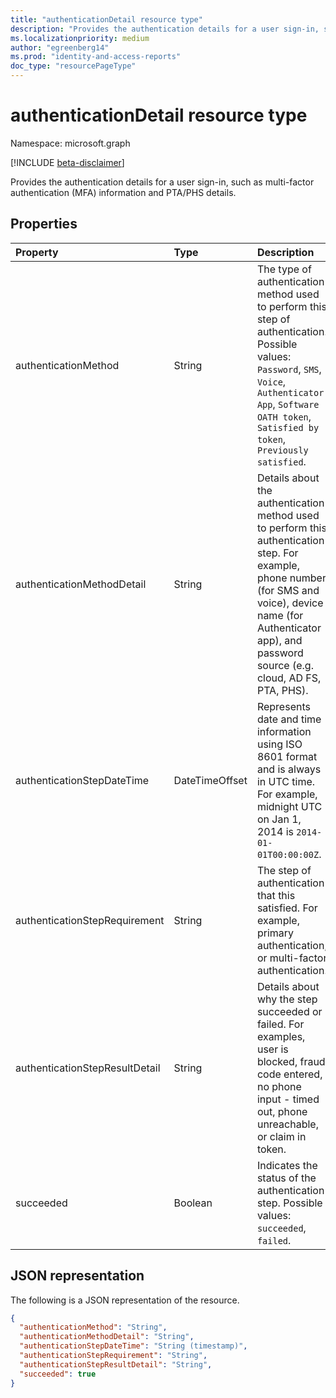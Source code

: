 ```yaml
---
title: "authenticationDetail resource type"
description: "Provides the authentication details for a user sign-in, such as multi-factor authentication (MFA) information and PTA/PHS details."
ms.localizationpriority: medium
author: "egreenberg14"
ms.prod: "identity-and-access-reports"
doc_type: "resourcePageType"
---
```


# authenticationDetail resource type

Namespace: microsoft.graph

[!INCLUDE [beta-disclaimer](../../includes/beta-disclaimer.md)]

Provides the authentication details for a user sign-in, such as multi-factor authentication (MFA) information and PTA/PHS details.

## Properties

| Property                       | Type           | Description                                                                                                                                                                                                              |
|:-------------------------------|:---------------|:-------------------------------------------------------------------------------------------------------------------------------------------------------------------------------------------------------------------------|
| authenticationMethod           | String         | The type of authentication method used to perform this step of authentication. Possible values: `Password`, `SMS`, `Voice`, `Authenticator App`, `Software OATH token`, `Satisfied by token`, `Previously satisfied`.                            |
| authenticationMethodDetail     | String         | Details about the authentication method used to perform this authentication step. For example, phone number (for SMS and voice), device name (for Authenticator app), and password source (e.g. cloud, AD FS, PTA, PHS). |
| authenticationStepDateTime     | DateTimeOffset | Represents date and time information using ISO 8601 format and is always in UTC time. For example, midnight UTC on Jan 1, 2014 is `2014-01-01T00:00:00Z`.                                           |
| authenticationStepRequirement  | String         | The step of authentication that this satisfied. For example, primary authentication, or multi-factor authentication.                                                                                                     |
| authenticationStepResultDetail | String         | Details about why the step succeeded or failed. For examples, user is blocked, fraud code entered, no phone input - timed out, phone unreachable, or claim in token.                                                     |
| succeeded                      | Boolean        | Indicates the status of the authentication step. Possible values: `succeeded`, `failed`.                                                                                                                                 |

## JSON representation

The following is a JSON representation of the resource.

<!-- {
  "blockType": "resource",
  "optionalProperties": [

  ],
  "@odata.type": "microsoft.graph.authenticationDetail",
  "baseType": null
}-->

```json
{
  "authenticationMethod": "String",
  "authenticationMethodDetail": "String",
  "authenticationStepDateTime": "String (timestamp)",
  "authenticationStepRequirement": "String",
  "authenticationStepResultDetail": "String",
  "succeeded": true
}
```

<!-- uuid: 16cd6b66-4b1a-43a1-adaf-3a886856ed98
2019-02-04 14:57:30 UTC -->
<!-- {
  "type": "#page.annotation",
  "description": "authenticationDetail resource",
  "keywords": "",
  "section": "documentation",
  "tocPath": ""
}-->

